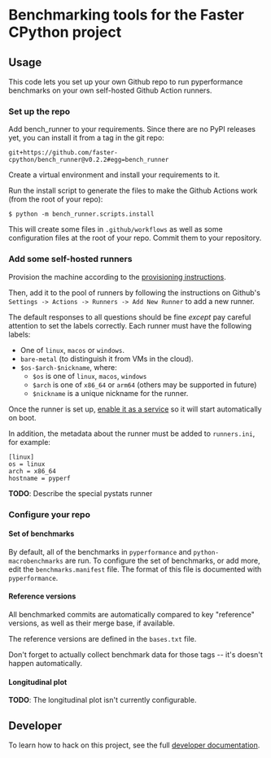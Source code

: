 # Benchmarking tools for the Faster CPython project

## Usage

This code lets you set up your own Github repo to run pyperformance benchmarks on your own self-hosted Github Action runners.

### Set up the repo

Add bench_runner to your requirements.  Since there are no PyPI releases yet, you can install it from a tag in the git repo:

```
git+https://github.com/faster-cpython/bench_runner@v0.2.2#egg=bench_runner
```

Create a virtual environment and install your requirements to it.

Run the install script to generate the files to make the Github Actions work (from the root of your repo):

```
$ python -m bench_runner.scripts.install
```

This will create some files in `.github/workflows` as well as some configuration files at the root of your repo.
Commit them to your repository.

### Add some self-hosted runners

Provision the machine according to the [provisioning instructions](PROVISIONING.md).

Then, add it to the pool of runners by following the instructions on Github's
`Settings -> Actions -> Runners -> Add New Runner` to add a new runner.

The default responses to all questions should be fine *except* pay careful attention to set the labels correctly.
Each runner must have the following labels:
  - One of `linux`, `macos` or `windows`.
  - `bare-metal` (to distinguish it from VMs in the cloud).
  - `$os-$arch-$nickname`, where:
    - `$os` is one of `linux`, `macos`, `windows`
    - `$arch` is one of `x86_64` or `arm64` (others may be supported in future)
    - `$nickname` is a unique nickname for the runner.

Once the runner is set up, [enable it as a
service](https://docs.github.com/en/actions/hosting-your-own-runners/managing-self-hosted-runners/configuring-the-self-hosted-runner-application-as-a-service)
so it will start automatically on boot.

In addition, the metadata about the runner must be added to `runners.ini`, for example:

```
[linux]
os = linux
arch = x86_64
hostname = pyperf
```

**TODO**: Describe the special pystats runner

### Configure your repo

#### Set of benchmarks

By default, all of the benchmarks in `pyperformance` and `python-macrobenchmarks` are run.  To configure the set of benchmarks, or add more, edit the `benchmarks.manifest` file.
The format of this file is documented with `pyperformance`.

#### Reference versions

All benchmarked commits are automatically compared to key "reference" versions, as well as their merge base, if available.

The reference versions are defined in the `bases.txt` file.

Don't forget to actually collect benchmark data for those tags -- it's doesn't happen automatically.

#### Longitudinal plot

**TODO**: The longitudinal plot isn't currently configurable.

## Developer

To learn how to hack on this project, see the full [developer documentation](DEVELOPER.md).
